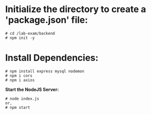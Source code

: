Initialize the directory to create a 'package.json' file:
===========
```
# cd /lab-exam/backend
# npm init -y
```

Install Dependencies:
===
```
# npm install express mysql nodemon
# npm i cors
# npm i axios
```


**Start the NodeJS Server:**
```
# node index.js
or,
# npm start
```

